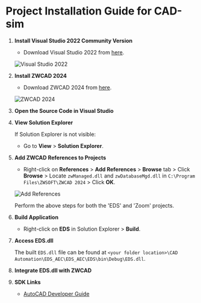 # Project Installation Guide for CAD-sim

1. **Install Visual Studio 2022 Community Version**

   - Download Visual Studio 2022 from [here](https://visualstudio.microsoft.com/).

   ![Visual Studio 2022](images/visual_studio.png)

2. **Install ZWCAD 2024**

   - Download ZWCAD 2024 from [here](https://www.zwsoft.com/download).

   ![ZWCAD 2024](images/zwcad.png)

3. **Open the Source Code in Visual Studio**

4. **View Solution Explorer**

   If Solution Explorer is not visible:
   - Go to **View** > **Solution Explorer**.

5. **Add ZWCAD References to Projects**

   - Right-click on **References** > **Add References** > **Browse** tab > Click **Browse** > Locate `zwManaged.dll` and `zwDatabaseMgd.dll` in `C:\Program Files\ZWSOFT\ZWCAD 2024` > Click **OK**.

   ![Add References](images/add_references.png)

   Perform the above steps for both the 'EDS' and 'Zoom' projects.

6. **Build Application**

   - Right-click on **EDS** in Solution Explorer > **Build**.

7. **Access EDS.dll**

   The built `EDS.dll` file can be found at `<your folder location>\CAD Automation\EDS_AEC\EDS_AEC\EDS\bin\Debug\EDS.dll`.

8. **Integrate EDS.dll with ZWCAD**

9. **SDK Links**

   - [AutoCAD Developer Guide](https://help.autodesk.com/view/OARX/2023/ENU/?guid=GUID-390A47DB-77AF-433A-994C-2AFBBE9996AE)
